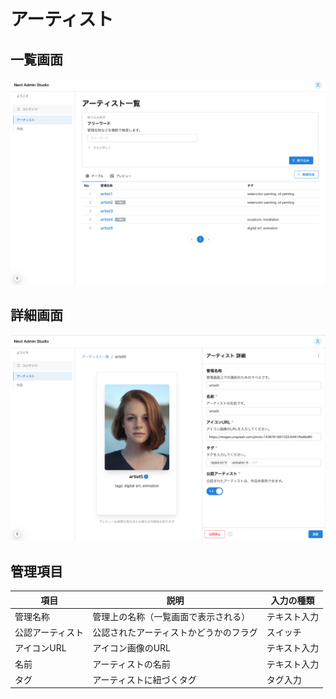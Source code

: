 # アーティスト

## 一覧画面

![アーティスト管理の一覧画面のスクリーンショット](docs/screenshots/artist-list.png)

## 詳細画面

![アーティスト管理の詳細画面のスクリーンショット](docs/screenshots/artist-detail.png)

## 管理項目

| 項目 | 説明 | 入力の種類 |
| ---- | ---- | ---- |
| 管理名称 | 管理上の名称（一覧画面で表示される） | テキスト入力 |
| 公認アーティスト | 公認されたアーティストかどうかのフラグ | スイッチ |
| アイコンURL | アイコン画像のURL | テキスト入力 |
| 名前 | アーティストの名前 | テキスト入力 |
| タグ | アーティストに紐づくタグ | タグ入力 |
